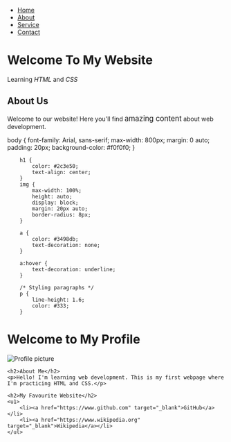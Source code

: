 <!DOCTYPE html>
<html lang="en">
<head>
    <meta charset="UTF-8">
    <meta name="viewport" content="width=device-width, initial-scale=1.0">
    <title>My Enhanced Website</title>
    <style>
        /*we'll add CSS here later*/
    </style> 
</head>
<body> 
   <!-- Navigation Section -->
   <div class="nav container">
       <nav class="main-nav">
           <ul>
               <li><a href="#home">Home</a></li>
               <li><a href="#about">About</a></li>
               <li><a href="#service">Service</a></li>
               <li><a href="#contact">Contact</a></li>
           </ul>
       </nav>
   </div>

   <!-- Header Section -->
   <div class="header">
       <h1>Welcome To My Website</h1>
       <p class="subtitle">Learning <em>HTML</em> and <em>CSS</em></p>
   </div>

   <!-- Main Content Section -->
   <div class="main-content">
       <div class="about-section" id="about">
           <h2>About Us</h2>
           <p>Welcome to our website! Here you'll find <span style="font-size: 1.2em;">amazing content</span>
        about web development.</p>
        body {
            font-family: Arial, sans-serif;
            max-width: 800px;
            margin: 0 auto;
            padding: 20px;
            background-color: #f0f0f0;
        }
       
        h1 {
            color: #2c3e50;
            text-align: center;
        }
        img {
            max-width: 100%;
            height: auto;
            display: block;
            margin: 20px auto;
            border-radius: 8px;
        }
        
        a {
            color: #3498db;
            text-decoration: none;
        }

        a:hover {
            text-decoration: underline;
        }

        /* Styling paragraphs */
        p {
            line-height: 1.6;
            color: #333;
        }
</style>
</head>
<body>
    <h1>Welcome to My Profile</h1>
        <!-- Adding an image -->
    <img src="https://placekitten.com/300/200" alt="Profile picture">
    
    <h2>About Me</h2>
    <p>Hello! I'm learning web development. This is my first webpage where I'm practicing HTML and CSS.</p>
    
    <h2>My Favourite Website</h2>
    <u1>
        <li><a href="https://www.github.com" target="_blank">GitHub</a></li>
        <li><a href="https://www.wikipedia.org" target="_blank">Wikipedia</a></li>
    </ul>
</body>
</html>
    
       


     




        
    
    
    
    
    
    
    
    
    
    
    
    
    
    
    
    
    
    
    
    
    
   
            
        










</html>

